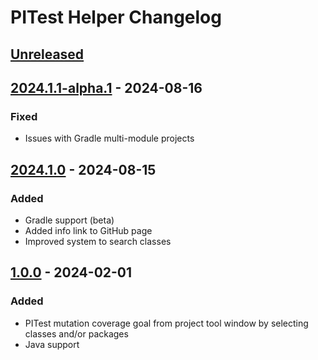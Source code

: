 <!-- Keep a Changelog guide -> https://keepachangelog.com -->

# PITest Helper Changelog

## [Unreleased]

## [2024.1.1-alpha.1] - 2024-08-16

### Fixed

- Issues with Gradle multi-module projects

## [2024.1.0] - 2024-08-15

### Added

- Gradle support (beta)
- Added info link to GitHub page
- Improved system to search classes

## [1.0.0] - 2024-02-01

### Added

- PITest mutation coverage goal from project tool window by selecting classes and/or packages
- Java support

[Unreleased]: https://github.com/cquilezg/pitest-helper/compare/v2024.1.1-alpha.1...HEAD
[2024.1.1-alpha.1]: https://github.com/cquilezg/pitest-helper/compare/v2024.1.0...v2024.1.1-alpha.1
[2024.1.0]: https://github.com/cquilezg/pitest-helper/compare/v1.0.0...v2024.1.0
[1.0.0]: https://github.com/cquilezg/pitest-helper/commits/v1.0.0
